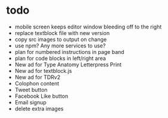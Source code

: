 # todo

- mobile screen keeps editor window bleeding off to the right
- replace textblock file with new version
- copy src images to output on change
- use npm? Any more services to use?
- plan for numbered instructions in page band
- plan for code blocks in left/right area
- New ad for Type Anatomy Letterpress Print
- New ad for textblock.js
- New ad for TDRv2
- Colophon content
- Tweet button
- Facebook Like button
- Email signup
- delete extra images
